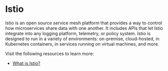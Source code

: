 # Istio

Istio is an open source service mesh platform that provides a way to control how microservices share data with one another. It includes APIs that let Istio integrate into any logging platform, telemetry, or policy system. Istio is designed to run in a variety of environments: on-premise, cloud-hosted, in Kubernetes containers, in services running on virtual machines, and more.

Visit the following resources to learn more:

- [What is Istio?](https://www.redhat.com/en/topics/microservices/what-is-istio)
